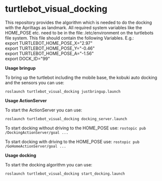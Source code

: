 # turtlebot_visual_docking
This repository provides the algorithm which is needed to do the docking with
the Apriltags as landmark. All required system variables like the HOME_POSE etc. need to be in 
the file: /etc/environment  on the turtlebots file system. This file should contain the following Variables.
E.g.:  
export TURTLEBOT_HOME_POSE_X="2.97"  
export TURTLEBOT_HOME_POSE_Y="-0.46"  
export TURTLEBOT_HOME_POSE_A="-1.56"   
export DOCK_ID="99"  


__Usage bringup__

To bring up the turtlebot including the mobile base, the kobuki auto docking and the sensors you can use:

``` roslaunch turtlebot_visual_docking justbringup.launch ```

__Usage ActionServer__

To start the ActionServer you can use:

``` roslaunch turtlebot_visual_docking docking_server.launch ```

To start docking without driving to the HOME_POSE use:
``` rostopic pub /DockingActionServer/goal ... ```


To start docking with driving to the HOME_POSE use:
``` rostopic pub /GoHomeActionServer/goal ... ```


__Usage docking__

To start the docking algorithm you can use:

``` roslaunch turtlebot_visual_docking start_docking.launch ```
